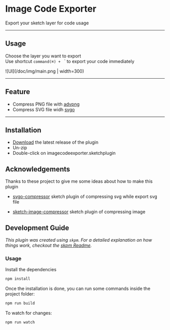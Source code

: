 # Image Code Exporter
Export your sketch layer for code usage

------------

## Usage
Choose the layer you want to export
<br>
Use shortcut `command(⌘) + ` ` to export your code immediately

![UI](/doc/img/main.png | width=300)

------------

## Feature

- Compress PNG file with [advpng](https://github.com/amadvance/advancecomp)
- Compress SVG file widh [svgo](https://github.com/svg/svgo)


------------

## Installation

- [Download](../../releases/latest/download/imagecodeexporter.sketchplugin.zip) the latest release of the plugin
- Un-zip
- Double-click on imagecodeexporter.sketchplugin

## Acknowledgements
Thanks to these project to give me some ideas about how to make this plugin
- [svgo-compressor](https://github.com/BohemianCoding/svgo-compressor)
sketch plugin of compressing svg while export svg file

- [sketch-image-compressor](https://github.com/BohemianCoding/sketch-image-compressor) sketch plugin of compressing image



## Development Guide

_This plugin was created using `skpm`. For a detailed explanation on how things work, checkout the [skpm Readme](https://github.com/skpm/skpm/blob/master/README.md)._

### Usage

Install the dependencies

```bash
npm install
```

Once the installation is done, you can run some commands inside the project folder:

```bash
npm run build
```

To watch for changes:

```bash
npm run watch
```
